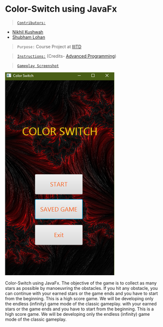 # Color-Switch using JavaFx
>[`Contributors:`]((/ColorSwitch.pdf))
- [Nikhil Kushwah](https://github.com/limitless-sky)
- [Shubham Lohan](https://github.com/lohan-shubham)

>`Purpose:` Course Project at [IIITD](https://www.iiitd.ac.in/)

>[`Instructions:`](/instructions.pdf) (Credits- [Advanced Programming](http://techtree.iiitd.edu.in/viewDescription/filename?=CSE201))

>[`Gameplay Screenshot`](/gameplay.pdf)


![gameplay](/gameScreenShots/Start.png) 


Color-Switch using JavaFx. The objective of the game is to collect as many stars as possible by manoeuvring the obstacles. If you hit any obstacle, you can continue with your earned stars or the game ends and you have to start from the beginning. This is a high score game. We will be developing only the endless (infinity) game mode of the classic gameplay.
with your earned stars or the game ends and you have to start from the beginning. This is a high score game. We will be developing only the endless (infinity) game mode of the classic gameplay.



